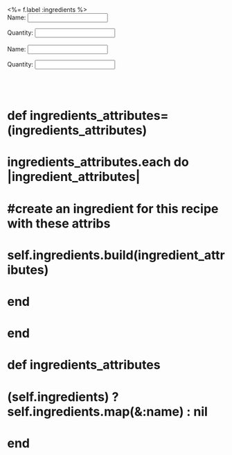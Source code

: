 <br>
<br>
<%= f.label :ingredients %><br>
<label>Name: </label>
<input type="text" name="recipe[ingredients_attributes][][name]"><br>

<label>Quantity: </label>
<input type="text" name="recipe[ingredients_attributes][][quantity]"><br>
<br>
<label>Name: </label>
<input type="text" name="recipe[ingredients_attributes][][name]"><br>

<label>Quantity: </label>
<input type="text" name="recipe[ingredients_attributes][][quantity]"><br>
<br>
<br>
<br>



  #
  # def ingredients_attributes=(ingredients_attributes)
  #   ingredients_attributes.each do |ingredient_attributes|
  #     #create an ingredient for this recipe with these attribs
  #     self.ingredients.build(ingredient_attributes)
  #   end
  # end
  #
  # def ingredients_attributes
  #   (self.ingredients) ? self.ingredients.map(&:name) : nil
  # end

